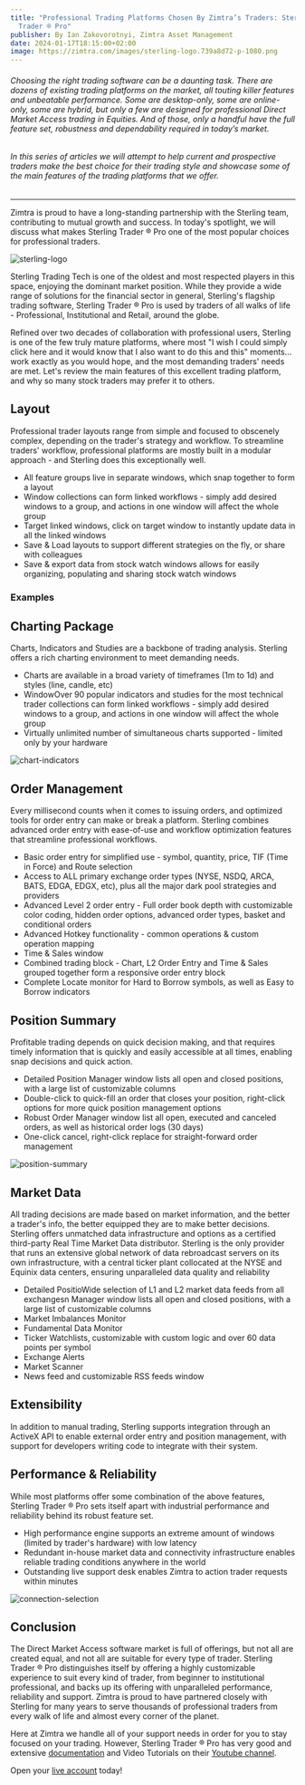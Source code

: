 ```yaml
---
title: "Professional Trading Platforms Chosen By Zimtra’s Traders: Sterling
  Trader ® Pro"
publisher: By Ian Zakovorotnyi, Zimtra Asset Management
date: 2024-01-17T18:15:00+02:00
image: https://zimtra.com/images/sterling-logo.739a8d72-p-1080.png
---
```

###### Choosing the right trading software can be a daunting task. There are dozens of existing trading platforms on the market, all touting killer features and unbeatable performance. Some are desktop-only, some are online-only, some are hybrid, but only a few are designed for professional Direct Market Access trading in Equities. And of those, only a handful have the full feature set, robustness and dependability required in today’s market.

###### In this series of articles we will attempt to help current and prospective traders make the best choice for their trading style and showcase some of the main features of the trading platforms that we offer.

- - -

Zimtra is proud to have a long-standing partnership with the Sterling team, contributing to mutual growth and success. In today's spotlight, we will discuss what makes Sterling Trader ® Pro one of the most popular choices for professional traders.

![sterling-logo](https://zimtra.com/images/sterling-logo.739a8d72-p-1080.png)

Sterling Trading Tech is one of the oldest and most respected players in this space, enjoying the dominant market position. While they provide a wide range of solutions for the financial sector in general, Sterling's flagship trading software, Sterling Trader ® Pro is used by traders of all walks of life - Professional, Institutional and Retail, around the globe.

Refined over two decades of collaboration with professional users, Sterling is one of the few truly mature platforms, where most "I wish I could simply click here and it would know that I also want to do this and this" moments… work exactly as you would hope, and the most demanding traders' needs are met. Let's review the main features of this excellent trading platform, and why so many stock traders may prefer it to others.

## Layout

Professional trader layouts range from simple and focused to obscenely complex, depending on the trader's strategy and workflow. To streamline traders' workflow, professional platforms are mostly built in a modular approach - and Sterling does this exceptionally well.

* All feature groups live in separate windows, which snap together to form a layout
* Window collections can form linked workflows - simply add desired windows to a group, and actions in one window will affect the whole group
* Target linked windows, click on target window to instantly update data in all the linked windows
* Save & Load layouts to support different strategies on the fly, or share with colleagues
* Save & export data from stock watch windows allows for easily organizing, populating and sharing stock watch windows

### Examples

## Charting Package

Charts, Indicators and Studies are a backbone of trading analysis. Sterling offers a rich charting environment to meet demanding needs.

* Charts are available in a broad variety of timeframes (1m to 1d) and styles (line, candle, etc)
* WindowOver 90 popular indicators and studies for the most technical trader collections can form linked workflows - simply add desired windows to a group, and actions in one window will affect the whole group
* Virtually unlimited number of simultaneous charts supported - limited only by your hardware

![chart-indicators](https://zimtra.com/images/chart-indicators.36c711121.png)

## Order Management

Every millisecond counts when it comes to issuing orders, and optimized tools for order entry can make or break a platform. Sterling combines advanced order entry with ease-of-use and workflow optimization features that streamline professional workflows.

* Basic order entry for simplified use - symbol, quantity, price, TIF (Time in Force) and Route selection
* Access to ALL primary exchange order types (NYSE, NSDQ, ARCA, BATS, EDGA, EDGX, etc), plus all the major dark pool strategies and providers
* Advanced Level 2 order entry - Full order book depth with customizable color coding, hidden order options, advanced order types, basket and conditional orders
* Advanced Hotkey functionality - common operations & custom operation mapping
* Time & Sales window
* Combined trading block - Chart, L2 Order Entry and Time & Sales grouped together form a responsive order entry block
* Complete Locate monitor for Hard to Borrow symbols, as well as Easy to Borrow indicators

## Position Summary

Profitable trading depends on quick decision making, and that requires timely information that is quickly and easily accessible at all times, enabling snap decisions and quick action.

* Detailed Position Manager window lists all open and closed positions, with a large list of customizable columns
* Double-click to quick-fill an order that closes your position, right-click options for more quick position management options
* Robust Order Manager window list all open, executed and canceled orders, as well as historical order logs (30 days)
* One-click cancel, right-click replace for straight-forward order management

![position-summary](https://zimtra.com/images/position-summary.d1aad3451.png)

## Market Data

All trading decisions are made based on market information, and the better a trader's info, the better equipped they are to make better decisions. Sterling offers unmatched data infrastructure and options as a certified third-party Real Time Market Data distributor. Sterling is the only provider that runs an extensive global network of data rebroadcast servers on its own infrastructure, with a central ticker plant collocated at the NYSE and Equinix data centers, ensuring unparalleled data quality and reliability

* Detailed PositioWide selection of L1 and L2 market data feeds from all exchangesn Manager window lists all open and closed positions, with a large list of customizable columns
* Market Imbalances Monitor
* Fundamental Data Monitor
* Ticker Watchlists, customizable with custom logic and over 60 data points per symbol
* Exchange Alerts
* Market Scanner
* News feed and customizable RSS feeds window

## Extensibility

In addition to manual trading, Sterling supports integration through an ActiveX API to enable external order entry and position management, with support for developers writing code to integrate with their system.

## Performance & Reliability

While most platforms offer some combination of the above features, Sterling Trader ® Pro sets itself apart with industrial performance and reliability behind its robust feature set.

* High performance engine supports an extreme amount of windows (limited by trader's hardware) with low latency
* Redundant in-house market data and connectivity infrastructure enables reliable trading conditions anywhere in the world
* Outstanding live support desk enables Zimtra to action trader requests within minutes

![connection-selection](https://zimtra.com/images/connection-selection.200f6c721.png)

## Conclusion

The Direct Market Access software market is full of offerings, but not all are created equal, and not all are suitable for every type of trader. Sterling Trader ® Pro distinguishes itself by offering a highly customizable experience to suit every kind of trader, from beginner to institutional professional, and backs up its offering with unparalleled performance, reliability and support. Zimtra is proud to have partnered closely with Sterling for many years to serve thousands of professional traders from every walk of life and almost every corner of the planet.

Here at Zimtra we handle all of your support needs in order for you to stay focused on your trading. However, Sterling Trader ® Pro has very good and extensive [documentation](https://portal.sterlingtradingtech.com/product-tutorials/sterling-trader-pro) and Video Tutorials on their [Youtube channel](https://www.youtube.com/playlist?list=PLg4DhQXFXDzmMCD0UykVVRbRLtRURJ9GN).

Open your [live account](https://zimtra.com/create-your-profile.html) today!
